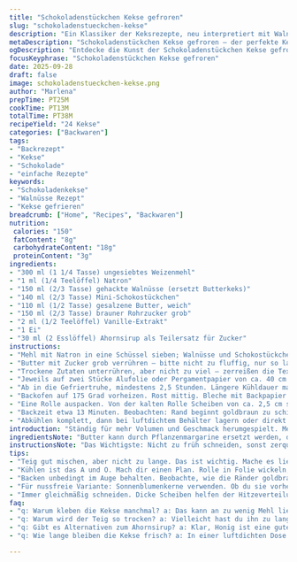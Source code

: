 ```yaml
---
title: "Schokoladenstückchen Kekse gefroren"
slug: "schokoladenstueckchen-kekse"
description: "Ein Klassiker der Keksrezepte, neu interpretiert mit Walnüssen statt des üblichen Salatbutters. Aufgeflockte Mini-Schokostückchen, dazu grobkörniger brauner Zucker für etwas Karamellnote. Teigrohlinge werden in Folie zu Zylindern geformt und kaltgestellt. Im Ofen dann der Moment, wenn Rand leicht goldbraun wird, Mitte aber noch weich bleibt. Durch die Kälte nicht verlaufen sie zu flach, bleiben voluminös. Vanille-Extrakt, Ahornsirup als Ersatz für Zuckeranteil - minimal anders, aber unverwechselbar. Portion ca. 24 Stück. Für Veggie-Fans, ohne Nüsse austauschbar. Genuss hängt von Timing, Beschaffenheit Teig, Temperatur – lernt man nur durch Ausprobieren."
metaDescription: "Schokoladenstückchen Kekse gefroren – der perfekte Keks mit Walnüssen. Einfache Anleitung, für unwiderstehlichen Genuss gut geeignet."
ogDescription: "Entdecke die Kunst der Schokoladenstückchen Kekse gefroren. Walnüsse und Karamellnote machen sie besonders. Lass sie nicht entgehen."
focusKeyphrase: "Schokoladenstückchen Kekse gefroren"
date: 2025-09-28
draft: false
image: schokoladenstueckchen-kekse.png
author: "Marlena"
prepTime: PT25M
cookTime: PT13M
totalTime: PT38M
recipeYield: "24 Kekse"
categories: ["Backwaren"]
tags:
- "Backrezept"
- "Kekse"
- "Schokolade"
- "einfache Rezepte"
keywords:
- "Schokoladenkekse"
- "Walnüsse Rezept"
- "Kekse gefrieren"
breadcrumb: ["Home", "Recipes", "Backwaren"]
nutrition: 
 calories: "150"
 fatContent: "8g"
 carbohydrateContent: "18g"
 proteinContent: "3g"
ingredients:
- "300 ml (1 1/4 Tasse) ungesiebtes Weizenmehl"
- "1 ml (1/4 Teelöffel) Natron"
- "150 ml (2/3 Tasse) gehackte Walnüsse (ersetzt Butterkeks)"
- "140 ml (2/3 Tasse) Mini-Schokostückchen"
- "110 ml (1/2 Tasse) gesalzene Butter, weich"
- "150 ml (2/3 Tasse) brauner Rohrzucker grob"
- "2 ml (1/2 Teelöffel) Vanille-Extrakt"
- "1 Ei"
- "30 ml (2 Esslöffel) Ahornsirup als Teilersatz für Zucker"
instructions:
- "Mehl mit Natron in eine Schüssel sieben; Walnüsse und Schokostückchen unterheben. Wichtig, dass es gut verteilt ist, sonst snackt man nur Stellen halb ohne Schokolade."
- "Butter mit Zucker grob verrühren – bitte nicht zu fluffig, nur so lange bis sämig. Ahornsirup und Vanille dazu, dann Ei, rühren bis homogene Masse entsteht. Wenn zu weich, kurz durch Kälte nachhelfen oder halt mehr Mehl."
- "Trockene Zutaten unterrühren, aber nicht zu viel – zerreißen die Textur sonst. Teig halbieren."
- "Jeweils auf zwei Stücke Alufolie oder Pergamentpapier von ca. 40 cm Länge. Rolle formen, etwa 4 cm im Durchmesser. Mit Folie straff wickeln, Enden verdrillen. So bleibt die Form, und es entweicht weniger Feuchtigkeit."
- "Ab in die Gefriertruhe, mindestens 2,5 Stunden. Längere Kühldauer macht sie stabiler, aber Achtung bei zu lang: trockener Teig dann."
- "Backofen auf 175 Grad vorheizen. Rost mittig. Bleche mit Backpapier oder Silikonmatten auslegen."
- "Eine Rolle auspacken. Von der kalten Rolle Scheiben von ca. 2,5 cm schneiden. Mehr als 12 pro Blech führt zur Kollision, Kekse wachsen ein wenig, nach hinten raus nicht eben, kein Stress."
- "Backzeit etwa 13 Minuten. Beobachten: Rand beginnt goldbraun zu schimmern, Mitte noch weich wirkt. Nach Gefühl statt Uhr gehen. Runter vom Blech, wenige Minuten abkühlen lassen. Kekse stabilisieren sich durch Restwärme."
- "Abkühlen komplett, dann bei luftdichtem Behälter lagern oder direkt knuspern."
introduction: "Ständig für mehr Volumen und Geschmack herumgespielt. Meine ersten Versuche endeten in flachen, spröden Teilen, weil ich zu schnell mit der Hitze war oder den Teig nicht genug ruhen ließ. Nach einigen Zeilen in französischen Backforen und eigenem Herumprobieren – Schokostückchen im Teig beherzt einmischen, nicht überrühren. Das Einpacken als Rolle, Gefrieren über Nacht verbessert Haltbarkeit und Schnittbild. Beim Backen auf goldene Ränder und leicht weiche Mitte achten, sonst wird's trocken. Ahornsirup statt ganzem Zucker – Überraschung: Tieferer Geschmack, Plus feine Karamellnote. Eigentlich ein einfacher Teig, aber Details, Temperatur, Timing machen das, was am Ende im Mund steckt."
ingredientsNote: "Butter kann durch Pflanzenmargarine ersetzt werden, doch schlechte Qualität macht es zu einem einsamen Kampf gegen zerbröselten Teig. Brauner Zucker grobkörnig, nicht feiner Puder, bringt diese Textur, die der Mund – mit etwas Karamell – schätzt. Walnüsse als Ersatz für typische Nusslosigkeit; man kann sie leicht durch Pekannüsse oder Haselnüsse ersetzen. Das Natron sorgt für das Aufgehen und die leichte Knisternote beim Backen. Mini-Schokoladenstückchen am besten halb-süß, wenn keine Mini bereitstehen, grob gehackte Schokolade geht auch. Vanille-Extrakt frisch, nicht künstlich, sonst wird sie muffig. Ahornsirup ist nicht zwingend, kann komplett weggelassen oder gegen Honig getauscht werden. Mehl-neu 300 ml gemessen, nicht gesiebt, ergibt rustikale Struktur, nicht mehlige. Etwas weniger Zucker bringt nicht nur Süße, sondern auch Texturveränderung. Ich finde, der Mix macht’s spannend."
instructionsNote: "Das Wichtigste: Nicht zu früh schneiden, sonst zerquetscht man die Rolle – besser hart durchkühlen lassen. Rolle macht es möglich, die Menge zu portionieren, dabei verliert man keine Zeit und die Kühlung bei kalten Temperaturen sichert die Form. Handwerklich Fallstricke: zu schnell rühren verwässert das Ei, macht den Teig zu weich. Also mittlere Geschwindigkeit nutzen. Beim Einrollen unbedingt darauf achten, dass die Folie gut anschlägt – keine Luftfalten, sonst schimmert die Oberfläche beim Backen ungleichmäßig. Backpapier oder Silikonmatte helfen nicht nur beim Entfernen, sondern halten den Blechrand sauber und verhindern Verbrennungen. Temperatur auf 175 Grad; mehr hitze und man hat außen verbrannt und innen hellen Teig – ungenießbar. Ich beobachte die Kekse immer, sichtbare goldene Ränder sind das beste Merkmal, zusammen mit sanfter Druckprobe an der Mitte. Balkonabkühlung oder 10 Minuten auf dem Blech reichen, danach bleiben sie haltbar, aber frisch. In Dosen aufbewahren, sonst werden sie schnell pampig."
tips:
- "Teig gut mischen, aber nicht zu lange. Das ist wichtig. Mache es lieber kurz und knackig. Übrigens, Qualität der Zutaten ist entscheidend. Walnüsse frisch und grob, nicht feinkörnig. Dicke Stücke sind mein Favorit."
- "Kühlen ist das A und O. Mach dir einen Plan. Rolle in Folie wickeln, aber achte auf luftdichte Folie. Oder das Ergebnis wird nicht gleichmäßig. Siehe auf die Temperatur. Ich stelle die Temperatur einfach auf Sicht ein."
- "Backen unbedingt im Auge behalten. Beobachte, wie die Ränder goldbraun werden. Das ist wie ein Zeichen für mich. Wenn die Mitte noch weich ist, keine Panik. Lassen sie nach dem Backen auf dem Blech auskühlen, stabilisieren sich."
- "Für nussfreie Variante: Sonnenblumenkerne verwenden. Ob du sie vorher röstest, bleibt dir überlassen. Die richtige Textur ist wichtig. Halt dich an die empfohlene Backzeit. Mache die ersten Versuche mit weniger, bevor du mehr hinzufügst."
- "Immer gleichmäßig schneiden. Dicke Scheiben helfen der Hitzeverteilung. Notiere, dass ungleiche Stücke entweder zu blass oder verkohlt sind. Ein wenig mehr Geduld ist hier nötig. Backpapier mehrfach nutzen, mehr nutzen ist besser."
faq:
- "q: Warum kleben die Kekse manchmal? a: Das kann an zu wenig Mehl liegen. Bitte nicht zu viel Sirup verwenden. Vielleicht auch das Backpapier verändern. Wenn du das Gefühl hast, dass sie zu feucht sind, mehr Mehl hinzufügen kann helfen."
- "q: Warum wird der Teig so trocken? a: Vielleicht hast du ihn zu lange im Gefrierfach gelassen. Ich empfehle, ihn nach 2,5 Stunden zu überprüfen. Wenn zu fest, etwas Raumtemperatur nutzen und weich kneten. Es arbeitet sich dann besser."
- "q: Gibt es Alternativen zum Ahornsirup? a: Klar, Honig ist eine gute Option. Aber Bedenken: Er ist süßer. Gehe schrittweise vor, nicht alles sofort hinzufügen. Auch Dattelsirup bringt eine besondere Note."
- "q: Wie lange bleiben die Kekse frisch? a: In einer luftdichten Dose bleiben sie ein bis zwei Wochen frisch. Aber der Geschmack verändert sich. In den ersten Tagen sind sie perfekt. Zugluft vermeiden. Am besten kühl lagern."

---
```

